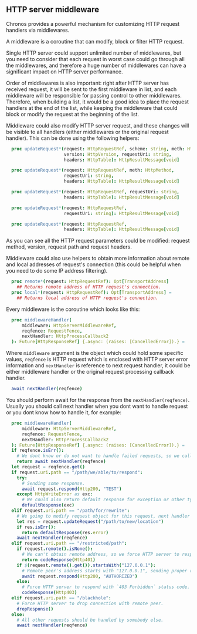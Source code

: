 ## HTTP server middleware

Chronos provides a powerful mechanism for customizing HTTP request handlers via
middlewares.

A middleware is a coroutine that can modify, block or filter HTTP request.

Single HTTP server could support unlimited number of middlewares, but you need to consider that each request in worst case could go through all the middlewares, and therefore a huge number of middlewares can have a significant impact on HTTP server performance.

Order of middlewares is also important: right after HTTP server has received request, it will be sent to the first middleware in list, and each middleware will be responsible for passing control to other middlewares. Therefore, when building a list, it would be a good idea to place the request handlers at the end of the list, while keeping the middleware that could block or modify the request at the beginning of the list.

Middleware could also modify HTTP server request, and these changes will be visible to all handlers (either middlewares or the original request handler). This can be done using the following helpers:

```nim
  proc updateRequest*(request: HttpRequestRef, scheme: string, meth: HttpMethod,
                      version: HttpVersion, requestUri: string,
                      headers: HttpTable): HttpResultMessage[void]

  proc updateRequest*(request: HttpRequestRef, meth: HttpMethod,
                      requestUri: string,
                      headers: HttpTable): HttpResultMessage[void]

  proc updateRequest*(request: HttpRequestRef, requestUri: string,
                      headers: HttpTable): HttpResultMessage[void]

  proc updateRequest*(request: HttpRequestRef,
                      requestUri: string): HttpResultMessage[void]

  proc updateRequest*(request: HttpRequestRef,
                      headers: HttpTable): HttpResultMessage[void]
```

As you can see all the HTTP request parameters could be modified: request method, version, request path and request headers.

Middleware could also use helpers to obtain more information about remote and local addresses of request's connection (this could be helpful when you need to do some IP address filtering).

```nim
  proc remote*(request: HttpRequestRef): Opt[TransportAddress]
    ## Returns remote address of HTTP request's connection.
  proc local*(request: HttpRequestRef): Opt[TransportAddress] =
    ## Returns local address of HTTP request's connection.
```

Every middleware is the coroutine which looks like this:

```nim
  proc middlewareHandler(
      middleware: HttpServerMiddlewareRef,
      reqfence: RequestFence,
      nextHandler: HttpProcessCallback2
  ): Future[HttpResponseRef] {.async: (raises: [CancelledError]).} =
```

Where `middleware` argument is the object which could hold some specific values, `reqfence` is HTTP request which is enclosed with HTTP server error information and `nextHandler` is reference to next request handler, it could be either middleware handler or the original request processing callback handler.

```nim
  await nextHandler(reqfence)
```

You should perform await for the response from the `nextHandler(reqfence)`. Usually you should call next handler when you dont want to handle request or you dont know how to handle it, for example:

```nim
  proc middlewareHandler(
      middleware: HttpServerMiddlewareRef,
      reqfence: RequestFence,
      nextHandler: HttpProcessCallback2
  ): Future[HttpResponseRef] {.async: (raises: [CancelledError]).} =
  if reqfence.isErr():
    # We dont know or do not want to handle failed requests, so we call next handler.
    return await nextHandler(reqfence)
  let request = reqfence.get()
  if request.uri.path == "/path/we/able/to/respond":
    try:
      # Sending some response.
      await request.respond(Http200, "TEST")
    except HttpWriteError as exc:
      # We could also return default response for exception or other types of error.
      defaultResponse(exc)
  elif request.uri.path == "/path/for/rewrite":
    # We going to modify request object for this request, next handler will receive it with different request path.
    let res = request.updateRequest("/path/to/new/location")
    if res.isErr():
      return defaultResponse(res.error)
    await nextHandler(reqfence)
  elif request.uri.path == "/restricted/path":
    if request.remote().isNone():
      # We can't obtain remote address, so we force HTTP server to respond with `401 Unauthorized` status code.
      return codeResponse(Http401)
    if $(request.remote().get()).startsWith("127.0.0.1"):
      # Remote peer's address starts with "127.0.0.1", sending proper response.
      await request.respond(Http200, "AUTHORIZED")
    else:
      # Force HTTP server to respond with `403 Forbidden` status code.
      codeResponse(Http403)
  elif request.uri.path == "/blackhole":
    # Force HTTP server to drop connection with remote peer.
    dropResponse()
  else:
    # All other requests should be handled by somebody else.
    await nextHandler(reqfence)
```

